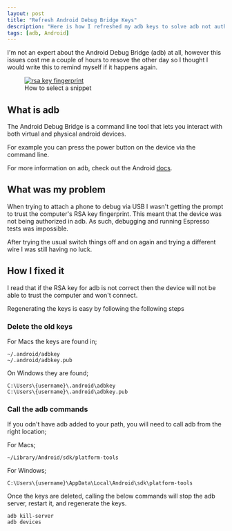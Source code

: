 ```yaml
---
layout: post
title: "Refresh Android Debug Bridge Keys"
description: "Here is how I refreshed my adb keys to solve adb not authorising the phone"
tags: [adb, Android]
---
```


I'm not an expert about the Android Debug Bridge (adb) at all, however this issues cost me a couple of hours to resove the other day so I thought I would write this to remind myself if it happens again.

<div class="center">
<figure>
	<a href="{{ site.url }}/images/rsa_android.png"><img src="{{ site.url }}/images/rsa_android.png" alt="rsa key fingerprint"></a>
	<figcaption>How to select a snippet</figcaption>
</figure>
</div>

## What is adb

The Android Debug Bridge is a command line tool that lets you interact with both virtual and physical android devices.

For example you can press the power button on the device via the command line.

For more information on adb, check out the Android [docs](https://developer.android.com/studio/command-line/adb.html).

## What was my problem

When trying to attach a phone to debug via USB I wasn't getting the prompt to trust the computer's RSA key fingerprint.
This meant that the device was not being authorized in adb. As such, debugging and running Espresso tests was impossible.

After trying the usual switch things off and on again and trying a different wire I was still having no luck.

## How I fixed it

I read that if the RSA key for adb is not correct then the device will not be able to trust the 
computer and won't connect.

Regenerating the keys is easy by following the following steps

### Delete the old keys

For Macs the keys are found in;

    ~/.android/adbkey
    ~/.android/adbkey.pub

On Windows they are found;

    C:\Users\{username}\.android\adbkey
    C:\Users\{username}\.android\adbkey.pub

### Call the adb commands

If you odn't have adb added to your path, you will need to call adb from the right 
location;

For Macs;

    ~/Library/Android/sdk/platform-tools

For Windows;

    C:\Users\{username}\AppData\Local\Android\sdk\platform-tools

Once the keys are deleted, calling the below commands will stop the adb server, restart it, and 
regenerate the keys.

    adb kill-server
    adb devices
